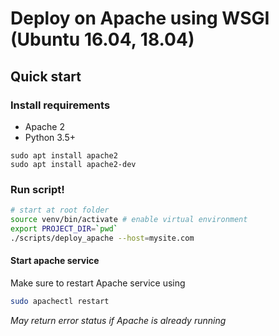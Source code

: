 # Deploy on Apache using WSGI (Ubuntu 16.04, 18.04)

## Quick start

### Install requirements

- Apache 2
- Python 3.5+

```
sudo apt install apache2
sudo apt install apache2-dev
```

### Run script!

```bash
# start at root folder
source venv/bin/activate # enable virtual environment
export PROJECT_DIR=`pwd`
./scripts/deploy_apache --host=mysite.com
```

#### Start apache service

Make sure to restart Apache service using

```bash
sudo apachectl restart
```

_May return error status if Apache is already running_
